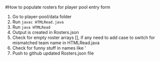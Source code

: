 #How to populate rosters for player pool entry form
1. Go to player-pool/data folder
2. Run `javac HTMLRead.java`
3. Run `java HTMLRead`
4. Output is created in Rosters.json
5. Check for empty roster arrays [], if any need to add case to switch for mismatched team name in HTMLRead.java
6. Check for funny stuff in names like &#x27;
6. Push to github updated Rosters.json file
